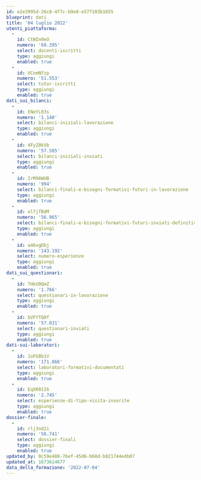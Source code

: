 ```yaml
---
id: e2e3995d-26c8-4f7c-b9e8-e57f103b1655
blueprint: dati
title: '04 luglio 2022'
utenti_piattaforma:
  -
    id: CtWIn0eO
    numero: '60.395'
    select: docenti-iscritti
    type: aggiungi
    enabled: true
  -
    id: UCnmNfzp
    numero: '51.553'
    select: tutor-iscritti
    type: aggiungi
    enabled: true
dati_sui_bilanci:
  -
    id: ENeYL03s
    numero: '1.140'
    select: bilanci-iniziali-lavorazione
    type: aggiungi
    enabled: true
  -
    id: 4FyZ0kVb
    numero: '57.585'
    select: bilanci-iniziali-inviati
    type: aggiungi
    enabled: true
  -
    id: IrM96WUB
    numero: '994'
    select: bilanci-finali-e-bisogni-formativi-futuri-in-lavorazione
    type: aggiungi
    enabled: true
  -
    id: ol7jfBdM
    numero: '56.965'
    select: bilanci-finali-e-bisogni-formativi-futuri-inviati-definitivamente
    type: aggiungi
    enabled: true
  -
    id: a46xgDbj
    numero: '143.192'
    select: numero-esperienze
    type: aggiungi
    enabled: true
dati_sui_questionari:
  -
    id: THkVDQmZ
    numero: '1.766'
    select: questionari-in-lavorazione
    type: aggiungi
    enabled: true
  -
    id: bVFYTQ0f
    numero: '57.031'
    select: questionari-inviati
    type: aggiungi
    enabled: true
dati-sui-laboratori:
  -
    id: 1oFG8b1V
    numero: '171.866'
    select: laboratori-formativi-documentati
    type: aggiungi
    enabled: true
  -
    id: EqXR01I6
    numero: '2.745'
    select: esperienze-di-tipo-visita-inserite
    type: aggiungi
    enabled: true
dossier-finale:
  -
    id: rlj3nd2i
    numero: '56.741'
    select: dossier-finali
    type: aggiungi
    enabled: true
updated_by: 0c59e488-7bef-45d6-b68d-b821744edb07
updated_at: 1673614677
data_della_formazione: '2022-07-04'
---
```

